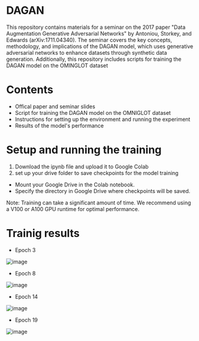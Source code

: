 # DAGAN
This repository contains materials for a seminar on the 2017 paper "Data Augmentation Generative Adversarial Networks" by Antoniou, Storkey, and Edwards (arXiv:1711.04340). The seminar covers the key concepts, methodology, and implications of the DAGAN model, which uses generative adversarial networks to enhance datasets through synthetic data generation. Additionally, this repository includes scripts for training the DAGAN model on the OMINGLOT dataset


# Contents
* Offical paper and seminar slides
* Script for training the DAGAN model on the OMNIGLOT dataset
* Instructions for setting up the environment and running the experiment
* Results of the model's performance
  

# Setup and running the training
1. Download the ipynb file and upload it to Google Colab
2. set up your drive folder to save checkpoints for the model training
  * Mount your Google Drive in the Colab notebook.
  * Specify the directory in Google Drive where checkpoints will be saved.
    
Note: Training can take a significant amount of time. We recommend using a V100 or A100 GPU runtime for optimal performance.

# Trainig results
* Epoch 3
  
 ![image](https://github.com/ibra303/DAGAN/assets/94124916/e7caffa2-f8b7-450a-bc86-f4093680b6a6)
* Epoch 8
  
 ![image](https://github.com/ibra303/DAGAN/assets/94124916/50e49058-83cd-402e-95bb-16ac7656f341)
* Epoch 14
  
 ![image](https://github.com/ibra303/DAGAN/assets/94124916/4cd48fba-9e1c-42d1-b848-ae0e235dfdfb)
* Epoch 19
  
 ![image](https://github.com/ibra303/DAGAN/assets/94124916/fd030d3f-1a7b-4335-8c27-2b3b3638a15d)




